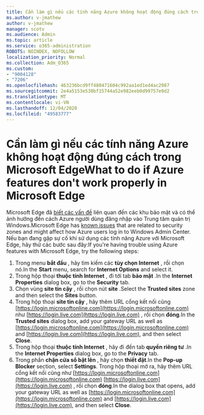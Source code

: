 ```yaml
---
title: Cần làm gì nếu các tính năng Azure không hoạt động đúng cách trong Microsoft Edge
ms.author: v-jmathew
author: v-jmathew
manager: scotv
ms.audience: Admin
ms.topic: article
ms.service: o365-administration
ROBOTS: NOINDEX, NOFOLLOW
localization_priority: Normal
ms.collection: Adm_O365
ms.custom:
- "9004128"
- "7206"
ms.openlocfilehash: 463236bcd9ff480471604c992aa1ed1ed4ac2987
ms.sourcegitcommit: 2e4a5153e530bf15744a52e982eeb0d99757e9d2
ms.translationtype: MT
ms.contentlocale: vi-VN
ms.lasthandoff: 12/04/2020
ms.locfileid: "49583777"
---
```

# <a name="what-to-do-if-azure-features-dont-work-properly-in-microsoft-edge"></a><span data-ttu-id="58d61-102">Cần làm gì nếu các tính năng Azure không hoạt động đúng cách trong Microsoft Edge</span><span class="sxs-lookup"><span data-stu-id="58d61-102">What to do if Azure features don't work properly in Microsoft Edge</span></span>

<span data-ttu-id="58d61-103">Microsoft Edge đã [biết các vấn đề](https://go.microsoft.com/fwlink/?linkid=2140608) liên quan đến các khu bảo mật và có thể ảnh hưởng đến cách Azure người dùng đăng nhập vào Trung tâm quản trị Windows.</span><span class="sxs-lookup"><span data-stu-id="58d61-103">Microsoft Edge has [known issues](https://go.microsoft.com/fwlink/?linkid=2140608) that are related to security zones and might affect how Azure users log in to Windows Admin Center.</span></span> <span data-ttu-id="58d61-104">Nếu bạn đang gặp sự cố khi sử dụng các tính năng Azure với Microsoft Edge, hãy thử các bước sau đây:</span><span class="sxs-lookup"><span data-stu-id="58d61-104">If you're having trouble using Azure features with Microsoft Edge, try the following steps:</span></span>

1. <span data-ttu-id="58d61-105">Trong menu **bắt đầu** , hãy tìm kiếm các **tùy chọn Internet** , rồi chọn nó.</span><span class="sxs-lookup"><span data-stu-id="58d61-105">In the **Start** menu, search for **Internet Options** and select it.</span></span>
2. <span data-ttu-id="58d61-106">Trong hộp thoại **thuộc tính Internet** , đi tới tab **bảo mật** .</span><span class="sxs-lookup"><span data-stu-id="58d61-106">In the **Internet Properties** dialog box, go to the **Security** tab.</span></span>
3. <span data-ttu-id="58d61-107">Chọn vùng **site tin cậy** , rồi chọn nút **site** .</span><span class="sxs-lookup"><span data-stu-id="58d61-107">Select the **Trusted sites** zone and then select the **Sites** button.</span></span>
4. <span data-ttu-id="58d61-108">Trong hộp thoại **site tin cậy** , hãy thêm URL cổng kết nối cũng [https://login.microsoftonline.com](https://login.microsoftonline.com) như [https://login.live.com](https://login.live.com) , rồi chọn **đóng**.</span><span class="sxs-lookup"><span data-stu-id="58d61-108">In the **Trusted sites** dialog box, add your gateway URL as well as [https://login.microsoftonline.com](https://login.microsoftonline.com) and [https://login.live.com](https://login.live.com), and then select **Close**.</span></span>
5. <span data-ttu-id="58d61-109">Trong hộp thoại **thuộc tính Internet** , hãy đi đến tab **quyền riêng tư** .</span><span class="sxs-lookup"><span data-stu-id="58d61-109">In the **Internet Properties** dialog box, go to the **Privacy** tab.</span></span>
6. <span data-ttu-id="58d61-110">Trong phần **chặn cửa sổ bật lên** , hãy chọn **thiết đặt**.</span><span class="sxs-lookup"><span data-stu-id="58d61-110">In the **Pop-up Blocker** section, select **Settings**.</span></span> <span data-ttu-id="58d61-111">Trong hộp thoại mở ra, hãy thêm URL cổng kết nối cũng như [https://login.microsoftonline.com](https://login.microsoftonline.com) [https://login.live.com](https://login.live.com) , rồi chọn **đóng**.</span><span class="sxs-lookup"><span data-stu-id="58d61-111">In the dialog box that opens, add your gateway URL as well as [https://login.microsoftonline.com](https://login.microsoftonline.com) and [https://login.live.com](https://login.live.com), and then select **Close**.</span></span>
